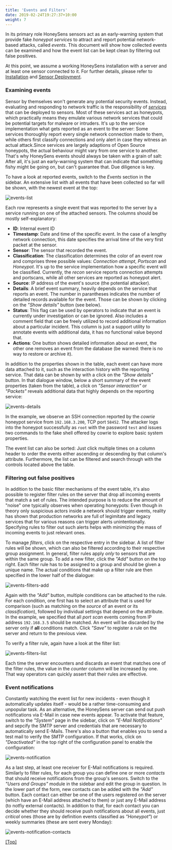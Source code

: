 ```yaml
---
title: 'Events and Filters'
date: 2019-02-24T19:27:37+10:00
weight: 7
---
```


In its primary role HoneySens sensors act as an early-warning system that provide fake *honeypot services* to attract and report potential network-based attacks, called *events*. This document will show how collected events can be examined and how the event list can be kept clean by filtering out false positives.

At this point, we assume a working HoneySens installation with a server and at least one sensor connected to it. For further details, please refer to [Installation](/docs/installation) and [Sensor Deployment](/docs/sensor-deployment).

### Examining events
Sensor by themselves won't generate any potential security events. Instead, evaluating and responding to network traffic is the responsibility of [*services*](/docs/services) that can be deployed to sensors. Most of these services act as honeypots, which practically means they emulate various network services that could be potential targets for malware or intruders. It's up to the service implementation what gets reported as an event to the server: Some services thoroughly report every single network connection made to them, while others first classify connections and only alert in case they witness an actual attack.Since services are largely adaptions of Open Source honeypots, the actual behaviour might vary from one service to another. That's why HoneySens events should always be taken with a grain of salt: After all, it's just an early-warning system that can indicate that something fishy might be going on, but can't guarantee that. Due diligence is key.

To have a look at reported events, switch to the *Events* section in the sidebar. An extensive list with all events that have been collected so far will be shown, with the newest event at the top:

![events-list](/images/events-list.png)

Each row represents a single event that was reported to the server by a service running on one of the attached sensors. The columns should be mostly self-explanatory:
* **ID**: Internal event ID
* **Timestamp**: Date and time of the specific event. In the case of a lengthy network connection, this date specifies the arrival time of the very first packet at the sensor.
* **Sensor**: The sensor that recorded the event.
* **Classification**: The classification determines the color of an event row and comprises three possible values: *Connection attempt*, *Portscan* and *Honeypot*. It's up to the service implementation how a specific event will be classified. Currently, the *recon* service reports connection attempts and portscans, while all other services are reported as honeypot alert.
* **Source**: IP address of the event's source (the potential attacker).
* **Details**: A brief event summary, heavily depends on the service that reports an event. The number in parantheses indicates the number of detailed records available for the event. Those can be shown by clicking on the *"Show details"* button (see below).
* **Status**: This flag can be used by operators to indicate that an event is currently under investigation or can be ignored. Also includes a comment field that can be freely utilized to record additional information about a particular incident. This column is just a support utility to annotate events with additional data, it has no functional value beyond that.
* **Actions**: One button shows detailed information about an event, the other one removes an event from the database (be warned: there is no way to restore or archive it).

In addition to the properties shown in the table, each event can have more data attached to it, such as the interaction history with the reporting service. That data can be shown by with a click on the *"Show details"* button. In that dialogue window, below a short summary of the event properties (taken from the table), a click on *"Sensor interaction"* or *"Packets"* reveals additional data that highly depends on the reporting service:

![events-details](/images/events-details.png)

In the example, we observe an SSH connection reported by the *cowrie* honeypot service from `192.168.3.200`, TCP port `58452`. The attacker logs into the honeypot successfully as `root` with the password `test` and issues two commands to the fake shell offered by cowrie to explore basic system properties.

The event list can also be sorted: Just click multiple times on a column header to order the events either ascending or descending by that column's attribute. Furthermore, the list can be filtered and search through with the controls located above the table.

### Filtering out false positives
In addition to the basic filter mechanisms of the event table, it's also possible to register filter rules on the server that drop all incoming events that match a set of rules. The intended purpose is to reduce the amount of "noise" one typically observes when operating honeypots: Even though in theory only suspicious actors inside a network should trigger events, reality has shown that production networks are full of legimitate and legacy services that for various reasons can trigger alerts unintentionally. Specifying rules to filter out such alerts helps with minimizing the mass of incoming events to just relevant ones.

To manage *filters*, click on the respective entry in the sidebar. A list of filter rules will be shown, which can also be filtered according to their respective group assignment. In general, filter rules apply *only* to sensors that are within the same group. To add a new filter, click the *"Add"* button on the top right. Each filter rule has to be assigned to a group and should be given a unique name. The actual conditions that make up a filter rule are then specified in the lower half of the dialogue:

![events-filters-add](/images/events-filters-add.png)

Again with the *"Add"* button, multiple conditions can be attached to the rule. For each condition, one first has to select an attribute that is used for comparison (such as matching on the *source* of an event or its *classification*), followed by individual settings that depend on the attribute. In the example, we specified that all *port scan* events coming from IP address `192.168.3.5` should be matched. An event will be discarded by the server only if **all** conditions match. Click *"Save"* to register a rule on the server and return to the previous view.

To verify a filter rule, again have a look at the filter list:

![events-filters-list](/images/events-filters-list.png)

Each time the server encounters and discards an event that matches one of the filter rules, the value in the *counter* column will be increased by one. That way operators can quickly assert that their rules are effective.

### Event notifications
Constantly watching the event list for new incidents - even though it automatically updates itself - would be a rather time-consuming and unpopular task. As an alternative, the HoneySens server can send out push notifications via E-Mail in case new events appear. To activate that feature, switch to the *"System"* page in the sidebar, click on *"E-Mail Notifications"* and sepcify the SMTP server and credentials that are necessary to automatically send E-Mails. There's also a button that enables you to send a test mail to verify the SMTP configuration. If that works, click on *"Deactivated"* in the top right of the configuration panel to enable the configuration:

![events-notification](/images/events-notification.png)

As a last step, at least one receiver for E-Mail notifications is required. Similarly to filter rules, for each group you can define one or more *contacts* that should receive notifications from the group's sensors. Switch to the *"Users and Groups"* module in the sidebar and edit the group in question. In the lower part of the form, new contacts can be added with the *"Add"* button. Each contact can either be one of the users registered on the server (which have an E-Mail address attached to them) or just any E-Mail address (to notfiy external contacts). In addition to that, for each contact you can decide whether they should receive push notifications about all events, just *critical* ones (those are by definition events classified as *"Honeypot"*) or weekly summaries (these are sent every Monday):

![events-notification-contacts](/images/events-notification-contacts.png)


[[Top]](#top)
